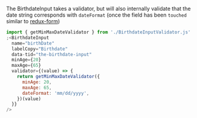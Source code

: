 The BirthdateInput takes a validator, but will also internally validate that the
date string corresponds with `dateFormat` (once the field has been `touched` similar
to [redux-form](https://redux-form.com/8.2.2/docs/api/field.md/#2-a-stateless-function))

```jsx
import { getMinMaxDateValidator } from './BirthdateInputValidator.js'
;<BirthdateInput
  name="birthDate"
  labelCopy="Birthdate"
  data-tid="the-birthdate-input"
  minAge={20}
  maxAge={65}
  validator={(value) => {
    return getMinMaxDateValidator({
      minAge: 20,
      maxAge: 65,
      dateFormat: 'mm/dd/yyyy',
    })(value)
  }}
/>
```
